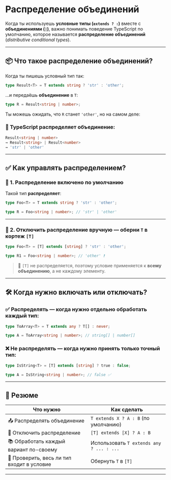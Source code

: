 # Распределение объединений

Когда ты используешь **условные типы (`extends ? :`)** вместе с **объединениями (`|`)**, важно понимать поведение TypeScript по умолчанию, которое называется **распределение объединений** (*distributive conditional types*).

---

## 📦 Что такое **распределение объединений**?

Когда ты пишешь условный тип так:

```ts
type Result<T> = T extends string ? 'str' : 'other';
```

...и передаёшь **объединение** в `T`:

```ts
type R = Result<string | number>;
```

Ты можешь ожидать, что `R` станет `'other'`, но на самом деле:

### 🧠 TypeScript распределяет объединение:

```ts
Result<string | number>  
→ Result<string> | Result<number>  
→ 'str' | 'other'
```

---

## ✅ Как **управлять распределением**?

### 📌 1. **Распределение включено по умолчанию**

Такой тип **распределяет**:

```ts
type Foo<T> = T extends string ? 'str' : 'other';

type R = Foo<string | number>; // 'str' | 'other'
```

---

### 📌 2. **Отключить распределение вручную** — оберни `T` в кортеж `[T]`

```ts
type Foo<T> = [T] extends [string] ? 'str' : 'other';

type R1 = Foo<string | number>; // 'other' ❗
```

> 📌 `[T]` не распределяется, поэтому условие применяется к **всему объединению**, а не каждому элементу.

---

## 🛠️ Когда нужно включать или отключать?

### ✅ Распределять — когда нужно **отдельно обработать каждый тип**:

```ts
type ToArray<T> = T extends any ? T[] : never;

type A = ToArray<string | number>; // string[] | number[]
```

### ❌ Не распределять — когда нужно **принять только точный тип**:

```ts
type IsString<T> = [T] extends [string] ? true : false;

type A = IsString<string | number>; // false ✅
```

---

## 🧠 Резюме

| Что нужно                                  | Как сделать                              |
| ------------------------------------------ | ---------------------------------------- |
| 📤 Распределять объединение                | `T extends X ? A : B` (по умолчанию)     |
| 🚫 Отключить распределение                 | `[T] extends [X] ? A : B`                |
| 📚 Обработать каждый вариант по-своему     | Использовать `T extends any ? ... : ...` |
| 🧩 Проверить, весь ли тип входит в условие | Обернуть `T` в `[T]`                     |

---
